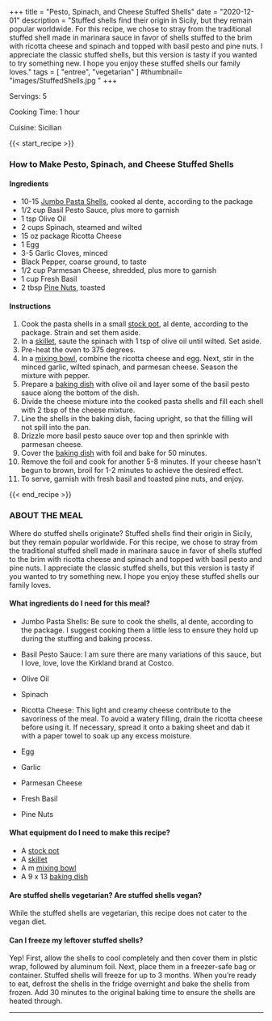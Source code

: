 +++
title = "Pesto, Spinach, and Cheese Stuffed Shells"
date = "2020-12-01"
description = "Stuffed shells find their origin in Sicily, but they remain popular worldwide. For this recipe, we chose to stray from the traditional stuffed shell made in marinara sauce in favor of shells stuffed to the brim with ricotta cheese and spinach and topped with basil pesto and pine nuts. I appreciate the classic stuffed shells, but this version is tasty if you wanted to try something new. I hope you enjoy these stuffed shells our family loves."
tags = [
    "entree",
    "vegetarian"
]
#thumbnail= "images/StuffedShells.jpg "
+++

Servings: 5 <!--more-->

Cooking Time: 1 hour 

Cuisine: Sicilian 

{{< start_recipe >}}

### How to Make Pesto, Spinach, and Cheese Stuffed Shells 

#### Ingredients  

* 10-15 [Jumbo Pasta Shells](https://amzn.to/3rUskFr), cooked al dente, according to the package
* 1/2 cup Basil Pesto Sauce, plus more to garnish
* 1 tsp Olive Oil
* 2 cups Spinach, steamed and wilted
* 15 oz package Ricotta Cheese
* 1 Egg
* 3-5 Garlic Cloves, minced
* Black Pepper, coarse ground, to taste
* 1/2 cup Parmesan Cheese, shredded, plus more to garnish
* 1 cup Fresh Basil
* 2 tbsp [Pine Nuts](https://amzn.to/3amamWp), toasted 

#### Instructions 

1. Cook the pasta shells in a small [stock pot](https://amzn.to/3nZwMDE), al dente, according to the package. Strain and set them aside. 
2. In a [skillet](https://amzn.to/3cXE6JA), saute the spinach with 1 tsp of olive oil until wilted. Set aside. 
3. Pre-heat the oven to 375 degrees. 
4. In a [mixing bowl](https://amzn.to/317Krjh), combine the ricotta cheese and egg. Next, stir in the minced garlic, wilted spinach, and parmesan cheese. Season the mixture with pepper.
5. Prepare a [baking dish](https://amzn.to/3bNst8g) with olive oil and layer some of the basil pesto sauce along the bottom of the dish. 
6. Divide the cheese mixture into the cooked pasta shells and fill each shell with 2 tbsp of the cheese mixture. 
7. Line the shells in the baking dish, facing upright, so that the filling will not spill into the pan. 
8. Drizzle more basil pesto sauce over top and then sprinkle with parmesan cheese. 
9. Cover the [baking dish](https://amzn.to/3bNst8g) with foil and bake for 50 minutes. 
10. Remove the foil and cook for another 5-8 minutes. If your cheese hasn't begun to brown, broil for 1-2 minutes to achieve the desired effect. 
11. To serve, garnish with fresh basil and toasted pine nuts, and enjoy. 

{{< end_recipe >}}

### ABOUT THE MEAL

Where do stuffed shells originate? Stuffed shells find their origin in Sicily, but they remain popular worldwide. For this recipe, we chose to stray from the traditional stuffed shell made in marinara sauce in favor of shells stuffed to the brim with ricotta cheese and spinach and topped with basil pesto and pine nuts. I appreciate the classic stuffed shells, but this version is tasty if you wanted to try something new. I hope you enjoy these stuffed shells our family loves. 

#### What ingredients do I need for this meal?

* Jumbo Pasta Shells: Be sure to cook the shells, al dente, according to the package. I suggest cooking them a little less to ensure they hold up during the stuffing and baking process.  

* Basil Pesto Sauce: I am sure there are many variations of this sauce, but I love, love, love the Kirkland brand at Costco. 

* Olive Oil 

* Spinach 

* Ricotta Cheese: This light and creamy cheese contribute to the savoriness of the meal. To avoid a watery filling, drain the ricotta cheese before using it. If necessary, spread it onto a baking sheet and dab it with a paper towel to soak up any excess moisture. 

* Egg 

* Garlic 

* Parmesan Cheese 

* Fresh Basil 

* Pine Nuts 

#### What equipment do I need to make this recipe?

* A [stock pot](https://amzn.to/3nZwMDE)
* A [skillet](https://amzn.to/3cXE6JA)
* A m [mixing bowl](https://amzn.to/317Krjh)
* A 9 x 13 [baking dish](https://amzn.to/3bNst8g)

#### Are stuffed shells vegetarian? Are stuffed shells vegan? 

While the stuffed shells are vegetarian, this recipe does not cater to the vegan diet. 

#### Can I freeze my leftover stuffed shells? 

Yep! First, allow the shells to cool completely and then cover them in plstic wrap, followed by aluminum foil. Next, place them in a freezer-safe bag or container. Stuffed shells will freeze for up to 3 months. When you’re ready to eat, defrost the shells in the fridge overnight and bake the shells from frozen. Add 30 minutes to the original baking time to ensure the shells are heated through.  
 
---- 
